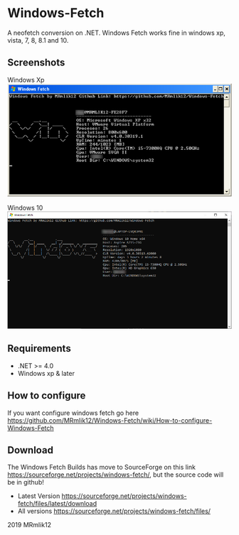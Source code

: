 # Windows-Fetch
A neofetch conversion on .NET. Windows Fetch works fine in windows xp, vista, 7, 8, 8.1 and 10. 

## Screenshots

Windows Xp  
![winxp](img/winxp.bmp)

Windows 10  
![winten](img/windows10.png)

## Requirements
* .NET >= 4.0
* Windows xp & later

## How to configure
If you want configure windows fetch go here https://github.com/MRmlik12/Windows-Fetch/wiki/How-to-configure-Windows-Fetch

## Download
The Windows Fetch Builds has move to SourceForge on this link https://sourceforge.net/projects/windows-fetch/, but 
the source code will be in github!
* Latest Version https://sourceforge.net/projects/windows-fetch/files/latest/download
* All versions https://sourceforge.net/projects/windows-fetch/files/


2019 MRmlik12